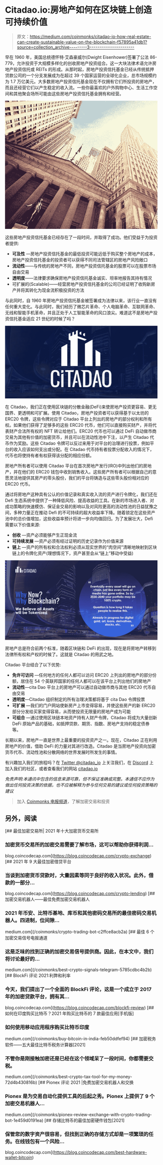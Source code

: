 # Citadao.io:房地产如何在区块链上创造可持续价值

> 原文：<https://medium.com/coinmonks/citadao-io-how-real-estate-can-create-sustainable-value-on-the-blockchain-f57895a41db1?source=collection_archive---------3----------------------->

早在 1960 年，美国总统德怀特·艾森豪威尔(Dwight Eisenhower)签署了公法 86-779，允许投资于大规模多样化的创收房地产投资组合。这一大块法律术语允许房地产投资信托或 REITs 的形成。从那时起，房地产投资信托基金已经从传统抵押贷款公司的一个分支发展成为在超过 39 个国家运营的全球化企业，总市场规模约为 1.7 万亿美元。大多数房地产投资信托基金现在不仅拥有它们所投资的房地产，而且还经营它们以产生稳定的收入流。一些你最喜欢的户外购物中心、生活工作空间和其他聚会场所可能由这些房地产投资信托基金拥有和经营。

![](img/d727f3572df9a0db257a489fb3eed96c.png)

这些房地产投资信托基金已经存在了一段时间，并取得了成功。他们受益于为投资者提供:

*   **可及性** —房地产投资信托基金的最低投资可能远低于购买整个房地产的成本，房地产投资信托基金的投资者可以获得不同司法管辖区的房地产风险敞口
*   **流动性**——与传统的房地产不同，房地产投资信托基金的股票可以在股票市场自由交易
*   **透明度**——法律要求确保房地产投资信托基金诚实、坦率地报告其持有情况
*   可扩展的(Scalable)——经营房地产投资信托基金的公司已经证明了收购新房产并将其转化为现金流积极投资的方法

与此同时，自 1960 年房地产投资信托基金被签署成为法律以来，该行业一直没有任何重大变化。与此同时，我们经历了微芯片革命、个人电脑革命、互联网革命、无线和智能手机革命，并且正处于人工智能革命的风口浪尖。难道这不是房地产投资信托基金适应 21 世纪的时候了吗？

![](img/f23ceab8a5b8925748baa2ac529360e2.png)

在 Citadao，我们正在使用区块链的分散金融(DeFi)来使房地产投资更容易、更无国界、更透明和可扩展。使用 Citadao，房地产投资者可以获得基于以太坊的 ERC20 令牌，这些令牌对应于 Citadao 平台上列出的房地产的部分权利和所有权。如果他们获得了足够多的这些 ERC20 代币，他们可以直接购买财产，并将代表财产合法所有权的 NFT 转让给他们。ERC20 代币也可以通过 DeFi 自动做市商交易为其他有价值的加密货币，并且可以在流动性池中下注，以产生 Citadao 代币作为奖励。这些 Citadao 令牌可以反过来用于对平台的治理进行投票，例如平台的收入应该如何支出或分配。在 Citadao 代币持有者投票分配收入的情况下，代币也将使持有者有权获得该分配的相应份额。

房地产所有者可以使用 Citadao 平台在首次房地产发行(IRO)中列出他们的房地产，并在他们的 ERC20 钱包中收到销售收入。这些房产所有者可以根据自己的意愿灵活地提供其房产的零头股份，我们的平台将铸造与这些零头股份相对应的 ERC20 代币。

通过将房地产这种具有公认的价值记录和真实收入流的资产进行令牌化，我们还在 Defi 生态系统中提供了一种降低风险、提高收益的工具。在新的市场进入者、对成功策略的快速模仿、保证金交易的影响以及对风险更高的流动性池的日益犹豫之间，多种力量正在推动 Defi 的不可持续的超大收益率下降。随着锁定在这些资产池中的总价值增加，这些收益率预计将进一步向均值回归。为了发展壮大，Defi 需要以下价值来源:

*   **创收** —资产必须能够产生正现金流
*   **可持续发展** —资产必须有经过证明的历史记录作为价值来源
*   **链上** —资产的所有权和合法权利必须从现实世界的“肉空间”清晰地映射到区块链上的令牌化资产(理想情况下，资产甚至会从“链上”移动中受益)

![](img/cafee01da61ce1b33fcf5abf390f3c92.png)

房地产总是符合前两个标准，随着区块链和 DeFi 的出现，现在是将房地产转移到法律所有权和产权的时候了。这就是 Citadao 的用武之地。

Citadao 平台结合了以下优势:

*   **免许可访问** —任何地方的任何人都可以访问 ERC20 上列出的房地产的部分份额，居住在 54 个英联邦国家的任何人都可以在该平台上列出他们的房地产
*   **流动性**—cita Dao 平台上的房地产可以通过自动做市商与其他 ERC20 代币自由交易
*   **透明度**—Citadao 组织制定的所有治理决策都将基于 cita Dao 令牌投票
*   **可扩展** —我们的门户网站使新房产上市变得容易，并使这些房产的新 ERC20 部分分发给买家变得容易，从而使投资无限量的房地产成为可能
*   **可组合** —通过使用区块链本地资产持有人财产令牌，Citadao 将成为大量创新 DeFi 原始产品的基础，如抵押贷款、期货、指数、房地产支持的稳定债券等。

长期以来，房地产一直是世界上最重要的投资资产之一。现在，Citadao 正在利用房地产的价值，借助 DeFi 的力量对其进行改造。Citadao 是当房地产投资向加密货币代币、流动性池和分散网络的世界发展时所发生的事情。

有兴趣加入我们的旅程吗？在 [Twitter @citadao_io](https://twitter.com/citadao_io) 上关注我们，在 [Discord](https://discord.gg/hz8zNzZtYS) 上加入我们的社区，或者查看我们的网站 [citadao.io](http://citadao.io/)

*免责声明:本通讯中包含的信息来源可靠，但不保证准确或完整。本通信不应作为做出任何投资决策的依据，也不应被解释为参与任何交易的建议或任何投资策略的建议*

> 加入 [Coinmonks 电报频道](https://t.me/coincodecap)，了解加密交易和投资

## 另外，阅读

[](https://blog.coincodecap.com/crypto-exchange) [## 最佳加密交易所| 2021 年十大加密货币交易所

### 加密货币交易所的加密交易需要了解市场，这可以帮助你获得利润…

blog.coincodecap.com](https://blog.coincodecap.com/crypto-exchange) [](https://blog.coincodecap.com/crypto-lending) [## 2021 年 9 大最佳加密借贷平台

### 当谈到加密货币贷款时，大量因素等同于良好的收入状况。此外，借款的一部分…

blog.coincodecap.com](https://blog.coincodecap.com/crypto-lending) [](/coinmonks/crypto-trading-bot-c2ffce8acb2a) [## 加密交易机器人——最佳免费加密交易机器人

### 2021 年币安、比特币基地、库币和其他密码交易所的最佳密码交易机器人。四进制，位间隙…

medium.com](/coinmonks/crypto-trading-bot-c2ffce8acb2a) [](/coinmonks/best-crypto-signals-telegram-5785cdbc4b2b) [## 最佳 6 个加密交易信号电报通道

### 这是乏味的找到正确的加密交易信号提供商。因此，在本文中，我们将讨论最好的…

medium.com](/coinmonks/best-crypto-signals-telegram-5785cdbc4b2b) [](https://blog.coincodecap.com/blockfi-review) [## BlockFi 评论 2021:利弊和利率

### 今天，我们提出了一个全面的 BlockFi 评论，这是一个成立于 2017 年的加密贷款平台，拥有其…

blog.coincodecap.com](https://blog.coincodecap.com/blockfi-review) [](/coinmonks/buy-bitcoin-in-india-feb50ddfef94) [## 如何在印度购买比特币？2021 年购买比特币的 7 款最佳应用[手机版]

### 如何使用移动应用程序购买比特币印度

medium.com](/coinmonks/buy-bitcoin-in-india-feb50ddfef94) [](/coinmonks/best-crypto-tax-tool-for-my-money-72d4b430816b) [## 加密税务软件——五大最佳比特币税务计算器[2021]

### 不管你是刚接触加密还是已经在这个领域呆了一段时间，你都需要交税。

medium.com](/coinmonks/best-crypto-tax-tool-for-my-money-72d4b430816b) [](/coinmonks/pionex-review-exchange-with-crypto-trading-bot-1e459d0191ea) [## Pionex 评论 2021 |免费加密交易机器人和交换

### Pionex 是为交易自动化提供工具的后起之秀。Pionex 上提供了 9 个加密交易机器人…

medium.com](/coinmonks/pionex-review-exchange-with-crypto-trading-bot-1e459d0191ea) [](https://blog.coincodecap.com/best-hardware-wallet-bitcoin) [## 存储比特币的最佳加密硬件钱包[2021]

### 保管您的数字资产很容易，但找到正确的存储方式却是一项繁琐的任务。在线钱包有一个风险…

blog.coincodecap.com](https://blog.coincodecap.com/best-hardware-wallet-bitcoin)